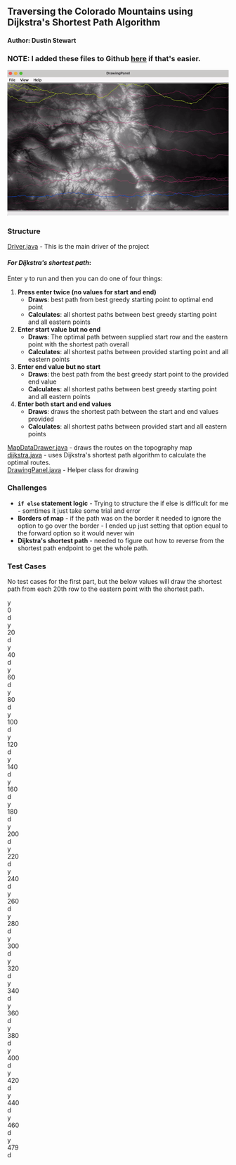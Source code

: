 ## Traversing the Colorado Mountains using Dijkstra's Shortest Path Algorithm
#### Author: Dustin Stewart
### NOTE: I added these files to Github [here](https://github.com/dustin-stew/MountainTraversalUsingDijkstraAlgorithm) if that's easier.
![image](images/MountainTraverse.gif)
### Structure
[Driver.java](Driver.java) - This  is the main driver of the project  
#### *For Dijkstra's shortest path*:
Enter y to run and then you can do one of four things:
1. **Press enter twice (no values for start and end)**
   * **Draws**: best path from best greedy starting point to optimal end point
   * **Calculates**: all shortest paths between best greedy starting point and all eastern points
2. **Enter start value but no end**
   * **Draws**: The optimal path between supplied start row and the eastern point with the shortest path overall
   * **Calculates**: all shortest paths between provided starting point and all eastern points
3. **Enter end value but no start** 
   * **Draws**: the best path from the best greedy start point to the provided end value
   * **Calculates**: all shortest paths between best greedy starting point and all eastern points
4. **Enter both start and end values** 
   * **Draws**: draws the shortest path between the start and end values provided
   * **Calculates**: all shortest paths between provided start and all eastern points  

[MapDataDrawer.java](MapDataDrawer.java) - draws the routes on the topography map  
[dijkstra.java](dijkstra.java) - uses Dijkstra's shortest path algorithm to calculate the optimal routes.  
[DrawingPanel.java](DrawingPanel.java)  - Helper class for drawing


### Challenges
* **`if else` statement logic** - Trying to structure the if else is difficult for me - somtimes it just take some trial and error
* **Borders of map** - if the path was on the border it needed to ignore the option to go over the border - I ended up just setting that option equal to the forward option so it would never win
* **Dijkstra's shortest path** - needed to figure out how to reverse from the shortest path endpoint to get the whole path.
### Test Cases
No test cases for the first part, but the below values will draw the shortest path from each 20th row to the eastern point with the shortest path.  

y  
0  
d  
y  
20  
d  
y  
40  
d  
y  
60  
d  
y  
80  
d  
y  
100  
d  
y  
120  
d  
y  
140  
d  
y  
160  
d  
y  
180  
d  
y  
200  
d  
y  
220  
d  
y  
240  
d  
y  
260  
d  
y  
280  
d  
y  
300  
d  
y  
320  
d  
y  
340  
d  
y  
360  
d  
y  
380  
d  
y  
400  
d  
y  
420  
d  
y  
440  
d  
y  
460  
d  
y  
479  
d  

